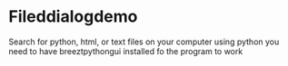 # Fileddialogdemo
Search for python, html, or text files on your computer using python
you need to have breeztpythongui installed fo the program to work
